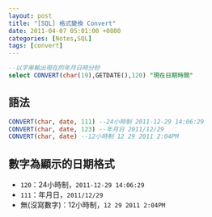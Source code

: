 ```yaml
---
layout: post
title: "[SQL] 格式變換 Convert"
date: 2011-04-07 05:01:00 +0800
categories: [Notes,SQL]
tags: [convert]
---
```



```sql
--以字串輸出現在的年月日時分秒
select CONVERT(char(19),GETDATE(),120) "現在日期時間"
```

## 語法
```sql
CONVERT(char, date, 111) --24小時制 2011-12-29 14:06:29
CONVERT(char, date, 123) --年月日 2011/12/29
CONVERT(char, date) --12小時制 12 29 2011 2:04PM
```

## 數字為顯示的日期格式

- `120`：24小時制，`2011-12-29 14:06:29`
- `111`：年月日，`2011/12/29` 
- 無(沒寫數字)：12小時制，`12 29 2011 2:04PM`


